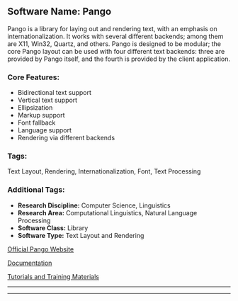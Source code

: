 ## Software Name: Pango

Pango is a library for laying out and rendering text, with an emphasis on internationalization. It works with several different backends; among them are X11, Win32, Quartz, and others. Pango is designed to be modular; the core Pango layout can be used with four different text backends: three are provided by Pango itself, and the fourth is provided by the client application.

### Core Features:
- Bidirectional text support
- Vertical text support
- Ellipsization
- Markup support
- Font fallback
- Language support
- Rendering via different backends

### Tags:
Text Layout, Rendering, Internationalization, Font, Text Processing

### Additional Tags:
- **Research Discipline:** Computer Science, Linguistics
- **Research Area:** Computational Linguistics, Natural Language Processing
- **Software Class:** Library
- **Software Type:** Text Layout and Rendering

[Official Pango Website](https://pango.gnome.org/)

[Documentation](https://developer.gnome.org/pango/stable/)

[Tutorials and Training Materials](https://developer.gnome.org/pango/stable/pango-overview.html)

---

--------------------------------------

